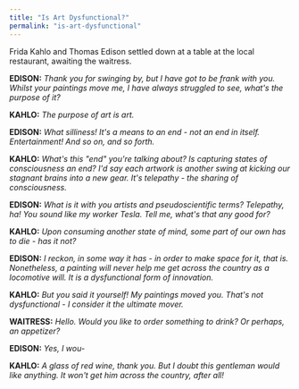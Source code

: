 ```yaml
---
title: "Is Art Dysfunctional?"
permalink: "is-art-dysfunctional"
---
```


Frida Kahlo and Thomas Edison settled down at a table at the local restaurant, awaiting the waitress.

**EDISON:** *Thank you for swinging by, but I have got to be frank with you. Whilst your paintings move me, I have always struggled to see, what's the purpose of it?*

**KAHLO:** *The purpose of art is art.*

**EDISON:** *What silliness! It's a means to an end - not an end in itself. Entertainment! And so on, and so forth.*

**KAHLO:** *What's this "end" you're talking about? Is capturing states of consciousness an end? I'd say each artwork is another swing at kicking our stagnant brains into a new gear. It's telepathy - the sharing of consciousness.*

**EDISON:** *What is it with you artists and pseudoscientific terms? Telepathy, ha! You sound like my worker Tesla. Tell me, what's that any good for?*

**KAHLO:** *Upon consuming another state of mind, some part of our own has to die - has it not?*

**EDISON:** *I reckon, in some way it has - in order to make space for it, that is. Nonetheless, a painting will never help me get across the country as a locomotive will. It is a dysfunctional form of innovation.*

**KAHLO:** *But you said it yourself! My paintings moved you. That's not dysfunctional - I consider it the ultimate mover.*

**WAITRESS:** *Hello. Would you like to order something to drink? Or perhaps, an appetizer?*

**EDISON:** *Yes, I wou-*

**KAHLO:** *A glass of red wine, thank you. But I doubt this gentleman would like anything. It won't get him across the country, after all!*
